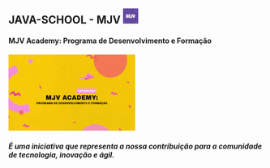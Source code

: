 
## JAVA-SCHOOL - MJV <img src="assets/mj.jpeg"  width="30" height="30">




#### MJV Academy: Programa de Desenvolvimento e Formação
<img src="assets/mjv.jpeg" width="250" height="150">

##### É uma iniciativa que representa a nossa contribuição para a comunidade de tecnologia, inovação e ágil.


